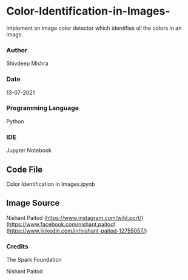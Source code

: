 # Color-Identification-in-Images-
Implement an image color detector which identifies all the colors in an image.

### Author
Shivdeep Mishra

### Date
13-07-2021

### Programming Language
Python

### IDE
Jupyter Notebook

## Code File
Color Identification in Images.ipynb

## Image Source
Nishant Paitod 
(https://www.instagram.com/wild.port/)
(https://www.facebook.com/nishant.paitod)
(https://www.linkedin.com/in/nishant-paitod-12755057/)

### Credits
The Spark Foundation

Nishant Paitod
